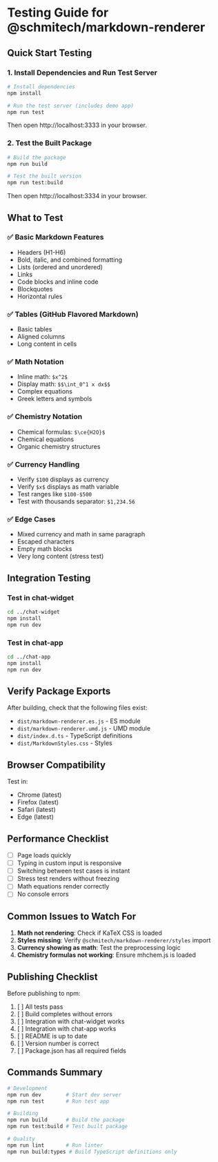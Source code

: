 # Testing Guide for @schmitech/markdown-renderer

## Quick Start Testing

### 1. Install Dependencies and Run Test Server

```bash
# Install dependencies
npm install

# Run the test server (includes demo app)
npm run test
```

Then open http://localhost:3333 in your browser.

### 2. Test the Built Package

```bash
# Build the package
npm run build

# Test the built version
npm run test:build
```

Then open http://localhost:3334 in your browser.

## What to Test

### ✅ Basic Markdown Features
- Headers (H1-H6)
- Bold, italic, and combined formatting
- Lists (ordered and unordered)
- Links
- Code blocks and inline code
- Blockquotes
- Horizontal rules

### ✅ Tables (GitHub Flavored Markdown)
- Basic tables
- Aligned columns
- Long content in cells

### ✅ Math Notation
- Inline math: `$x^2$`
- Display math: `$$\int_0^1 x dx$$`
- Complex equations
- Greek letters and symbols

### ✅ Chemistry Notation
- Chemical formulas: `$\ce{H2O}$`
- Chemical equations
- Organic chemistry structures

### ✅ Currency Handling
- Verify `$100` displays as currency
- Verify `$x$` displays as math variable
- Test ranges like `$100-$500`
- Test with thousands separator: `$1,234.56`

### ✅ Edge Cases
- Mixed currency and math in same paragraph
- Escaped characters
- Empty math blocks
- Very long content (stress test)

## Integration Testing

### Test in chat-widget

```bash
cd ../chat-widget
npm install
npm run dev
```

### Test in chat-app

```bash
cd ../chat-app
npm install  
npm run dev
```

## Verify Package Exports

After building, check that the following files exist:
- `dist/markdown-renderer.es.js` - ES module
- `dist/markdown-renderer.umd.js` - UMD module
- `dist/index.d.ts` - TypeScript definitions
- `dist/MarkdownStyles.css` - Styles

## Browser Compatibility

Test in:
- Chrome (latest)
- Firefox (latest)
- Safari (latest)
- Edge (latest)

## Performance Checklist

- [ ] Page loads quickly
- [ ] Typing in custom input is responsive
- [ ] Switching between test cases is instant
- [ ] Stress test renders without freezing
- [ ] Math equations render correctly
- [ ] No console errors

## Common Issues to Watch For

1. **Math not rendering**: Check if KaTeX CSS is loaded
2. **Styles missing**: Verify `@schmitech/markdown-renderer/styles` import
3. **Currency showing as math**: Test the preprocessing logic
4. **Chemistry formulas not working**: Ensure mhchem.js is loaded

## Publishing Checklist

Before publishing to npm:

1. [ ] All tests pass
2. [ ] Build completes without errors
3. [ ] Integration with chat-widget works
4. [ ] Integration with chat-app works
5. [ ] README is up to date
6. [ ] Version number is correct
7. [ ] Package.json has all required fields

## Commands Summary

```bash
# Development
npm run dev        # Start dev server
npm run test       # Run test app

# Building
npm run build      # Build the package
npm run test:build # Test built package

# Quality
npm run lint       # Run linter
npm run build:types # Build TypeScript definitions only
```